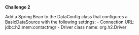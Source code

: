 <b>Challenge 2</b>
<p>Add a Spring Bean to the DataConfig class that configures a BasicDataSource with the following settings: - Connection URL: jdbc:h2:mem:contactmgr - Driver class name: org.h2.Driver</p>
